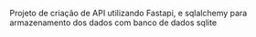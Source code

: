 Projeto de criação de API utilizando Fastapi, e sqlalchemy para armazenamento dos dados com banco de dados sqlite

